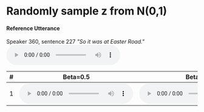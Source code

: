 # Randomly sample z from N(0,1)

#### Reference Utterance
Speaker 360, sentence 227
*"So it was at Easter Road."*
<audio src="vae/samples_from_ref_utterance/p360_227.orig.wav" controls></audio> 


|  # | Beta=0.5 | Beta=1 | Beta=2 | Beta=5 | 
| --- | --- | --- | --- | --- |
| 1 | <audio src="vae/samples_from_ref_utterance/p360_227_ref_embedding_resample_lambda_0.5_0.wav" controls></audio> | <audio src="vae/samples_from_ref_utterance/p360_227_ref_embedding_resample_lambda_1_0.wav" controls></audio>  |  <audio src="vae/samples_from_ref_utterance/p360_227_ref_embedding_resample_lambda_2_0.wav" controls></audio>  |  <audio src="vae/samples_from_ref_utterance/p360_227_ref_embedding_resample_lambda_5_0.wav" controls></audio>  |